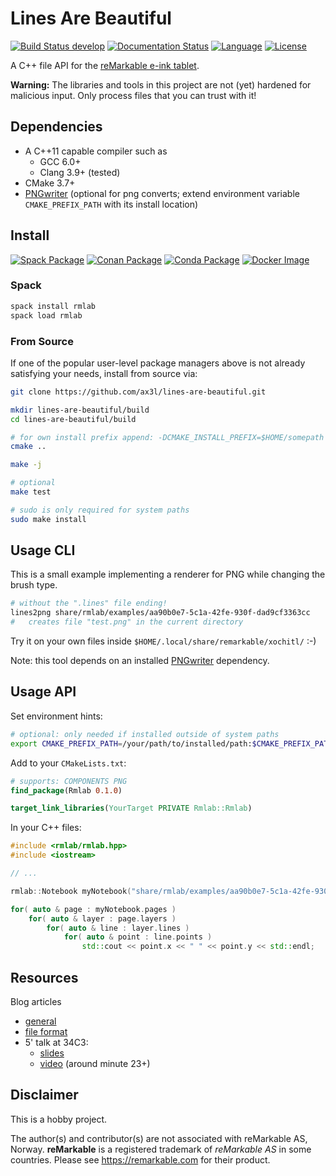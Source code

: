 # Lines Are Beautiful

[![Build Status develop](https://img.shields.io/travis/ax3l/lines-are-beautiful/develop.svg?label=develop)](https://travis-ci.org/ax3l/lines-are-beautiful/branches)
[![Documentation Status](https://readthedocs.org/projects/rmlab/badge/?version=latest)](http://rmlab.readthedocs.io)
[![Language](https://img.shields.io/badge/language-C%2B%2B11-orange.svg)](https://isocpp.org)
[![License](https://img.shields.io/badge/license-GPLv3-blue.svg)](https://www.gnu.org/licenses/gpl-3.0.html)

A C++ file API for the [reMarkable e-ink tablet](https://remarkable.com).

**Warning:** The libraries and tools in this project are not (yet) hardened for malicious input.
Only process files that you can trust with it!

## Dependencies

- A C++11 capable compiler such as
  - GCC 6.0+
  - Clang 3.9+ (tested)
- CMake 3.7+
- [PNGwriter](https://github.com/pngwriter/pngwriter) (optional for png converts; extend environment variable `CMAKE_PREFIX_PATH` with its install location)

## Install

[![Spack Package](https://img.shields.io/badge/spack-rmlab-brightgreen.svg)](https://spack.io)
[![Conan Package](https://img.shields.io/badge/conan-notyet-yellow.svg)](https://conan.io)
[![Conda Package](https://img.shields.io/badge/conda-notyet-yellow.svg)](https://conda.io)
[![Docker Image](https://img.shields.io/badge/docker-notyet-yellow.svg)](https://docker.io)

### Spack

```bash
spack install rmlab
spack load rmlab
```

### From Source

If one of the popular user-level package managers above is not already satisfying your needs, install from source via:

```bash
git clone https://github.com/ax3l/lines-are-beautiful.git

mkdir lines-are-beautiful/build
cd lines-are-beautiful/build

# for own install prefix append: -DCMAKE_INSTALL_PREFIX=$HOME/somepath
cmake ..

make -j

# optional
make test

# sudo is only required for system paths
sudo make install
```

## Usage CLI

This is a small example implementing a renderer for PNG while changing the brush type.

```bash
# without the ".lines" file ending!
lines2png share/rmlab/examples/aa90b0e7-5c1a-42fe-930f-dad9cf3363cc
#   creates file "test.png" in the current directory
```

Try it on your own files inside `$HOME/.local/share/remarkable/xochitl/` :-)

Note: this tool depends on an installed [PNGwriter](https://github.com/pngwriter/pngwriter) dependency.

## Usage API

Set environment hints:
```bash
# optional: only needed if installed outside of system paths
export CMAKE_PREFIX_PATH=/your/path/to/installed/path:$CMAKE_PREFIX_PATH
```

Add to your `CMakeLists.txt`:
```cmake
# supports: COMPONENTS PNG
find_package(Rmlab 0.1.0)

target_link_libraries(YourTarget PRIVATE Rmlab::Rmlab)
```

In your C++ files:
```C++
#include <rmlab/rmlab.hpp>
#include <iostream>

// ...

rmlab::Notebook myNotebook("share/rmlab/examples/aa90b0e7-5c1a-42fe-930f-dad9cf3363cc");

for( auto & page : myNotebook.pages )
    for( auto & layer : page.layers )
        for( auto & line : layer.lines )
            for( auto & point : line.points )
                std::cout << point.x << " " << point.y << std::endl;
```

## Resources

Blog articles

- [general](https://plasma.ninja/blog/devices/remarkable/2017/12/18/reMarkable-exporation.html)
- [file format](https://plasma.ninja/blog/devices/remarkable/binary/format/2017/12/26/reMarkable-lines-file-format.html)
- 5' talk at 34C3:
  - [slides](https://plasma.ninja/34c3/reMarkable_binary_format.pdf)
  - [video](https://media.ccc.de/v/34c3-9257-lightning_talks_day_3#t=1405) (around minute 23+)

## Disclaimer

This is a hobby project.

The author(s) and contributor(s) are not associated with reMarkable AS, Norway.
**reMarkable** is a registered trademark of *reMarkable AS* in some countries.
Please see https://remarkable.com for their product.
